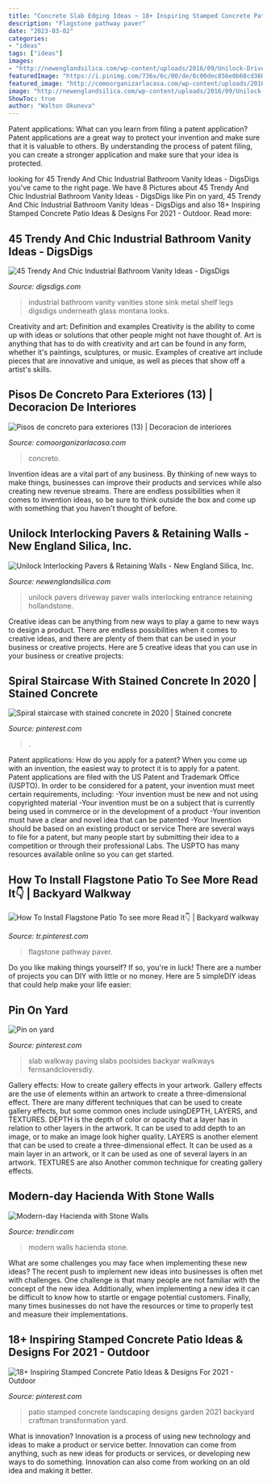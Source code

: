 ```yaml
---
title: "Concrete Slab Edging Ideas ~ 18+ Inspiring Stamped Concrete Patio Ideas &amp; Designs For 2021"
description: "Flagstone pathway paver"
date: "2023-03-02"
categories:
- "ideas"
tags: ["ideas"]
images:
- "http://newenglandsilica.com/wp-content/uploads/2016/09/Unilock-Driveway-Entrance-Hollandstone-Paver.jpg"
featuredImage: "https://i.pinimg.com/736x/6c/00/de/6c00dec856e0b68cd360c7e46460fd7f.jpg"
featured_image: "http://comoorganizarlacasa.com/wp-content/uploads/2016/04/Pisos-de-concreto-para-exteriores-13.jpg"
image: "http://newenglandsilica.com/wp-content/uploads/2016/09/Unilock-Driveway-Entrance-Hollandstone-Paver.jpg"
ShowToc: true
author: "Walton Okuneva"
---
```



Patent applications: What can you learn from filing a patent application?
Patent applications are a great way to protect your invention and make sure that it is valuable to others. By understanding the process of patent filing, you can create a stronger application and make sure that your idea is protected.

	

		
looking for 45 Trendy And Chic Industrial Bathroom Vanity Ideas - DigsDigs you've came to the right page. We have 8 Pictures about 45 Trendy And Chic Industrial Bathroom Vanity Ideas - DigsDigs like Pin on yard, 45 Trendy And Chic Industrial Bathroom Vanity Ideas - DigsDigs and also 18+ Inspiring Stamped Concrete Patio Ideas &amp; Designs For 2021 - Outdoor. Read more:
		
    
## 45 Trendy And Chic Industrial Bathroom Vanity Ideas - DigsDigs

<img loading=lazy src="https://www.digsdigs.com/photos/2017/02/industrial-bathroom-vanities-12.jpg" onerror="this.onerror=null;this.src='https://tse3.mm.bing.net/th?id=OIP.tIXxU-jUO4Cq_LXKyOTQkAHaLH&amp;pid=15.1';" alt="45 Trendy And Chic Industrial Bathroom Vanity Ideas - DigsDigs">

_Source: digsdigs.com_

>industrial bathroom vanity vanities stone sink metal shelf legs digsdigs underneath glass montana looks. 

	

Creativity and art: Definition and examples
Creativity is the ability to come up with ideas or solutions that other people might not have thought of. Art is anything that has to do with creativity and art can be found in any form, whether it's paintings, sculptures, or music. Examples of creative art include pieces that are innovative and unique, as well as pieces that show off a artist's skills.

    
## Pisos De Concreto Para Exteriores (13) | Decoracion De Interiores

<img loading=lazy src="http://comoorganizarlacasa.com/wp-content/uploads/2016/04/Pisos-de-concreto-para-exteriores-13.jpg" onerror="this.onerror=null;this.src='https://tse1.mm.bing.net/th?id=OIP.mIt8GxKiUXc6r9sgKbhJJQHaJ4&amp;pid=15.1';" alt="Pisos de concreto para exteriores (13) | Decoracion de interiores">

_Source: comoorganizarlacasa.com_

>concreto. 

	

Invention ideas are a vital part of any business. By thinking of new ways to make things, businesses can improve their products and services while also creating new revenue streams. There are endless possibilities when it comes to invention ideas, so be sure to think outside the box and come up with something that you haven't thought of before.

    
## Unilock Interlocking Pavers &amp; Retaining Walls - New England Silica, Inc.

<img loading=lazy src="http://newenglandsilica.com/wp-content/uploads/2016/09/Unilock-Driveway-Entrance-Hollandstone-Paver.jpg" onerror="this.onerror=null;this.src='https://tse2.mm.bing.net/th?id=OIP.lUBlCb-4fwXTw9oblcHoQQHaLV&amp;pid=15.1';" alt="Unilock Interlocking Pavers &amp; Retaining Walls - New England Silica, Inc.">

_Source: newenglandsilica.com_

>unilock pavers driveway paver walls interlocking entrance retaining hollandstone. 

	

Creative ideas can be anything from new ways to play a game to new ways to design a product. There are endless possibilities when it comes to creative ideas, and there are plenty of them that can be used in your business or creative projects. Here are 5 creative ideas that you can use in your business or creative projects:

    
## Spiral Staircase With Stained Concrete In 2020 | Stained Concrete

<img loading=lazy src="https://i.pinimg.com/736x/25/ff/12/25ff12ab7723f67376dd6a470c21d378.jpg" onerror="this.onerror=null;this.src='https://tse2.mm.bing.net/th?id=OIP.kndYE2mcOnl-LaCRrKq5ggHaJ3&amp;pid=15.1';" alt="Spiral staircase with stained concrete in 2020 | Stained concrete">

_Source: pinterest.com_

>. 

	

Patent applications: How do you apply for a patent?
When you come up with an invention, the easiest way to protect it is to apply for a patent. Patent applications are filed with the US Patent and Trademark Office (USPTO). In order to be considered for a patent, your invention must meet certain requirements, including: 
-Your invention must be new and not using copyrighted material
-Your invention must be on a subject that is currently being used in commerce or in the development of a product
-Your invention must have a clear and novel idea that can be patented
-Your Invention should be based on an existing product or service There are several ways to file for a patent, but many people start by submitting their idea to a competition or through their professional Labs. The USPTO has many resources available online so you can get started.

    
## How To Install Flagstone Patio To See More Read It👇 | Backyard Walkway

<img loading=lazy src="https://i.pinimg.com/736x/ab/73/d7/ab73d78fa4bca1ed62c116a89e487557.jpg" onerror="this.onerror=null;this.src='https://tse3.mm.bing.net/th?id=OIP.nwcbMgVggPfqjEOzEKMH4QHaMA&amp;pid=15.1';" alt="How To Install Flagstone Patio To see more Read it👇 | Backyard walkway">

_Source: tr.pinterest.com_

>flagstone pathway paver. 

	

Do you like making things yourself? If so, you're in luck! There are a number of projects you can DIY with little or no money. Here are 5 simpleDIY ideas that could help make your life easier: 

    
## Pin On Yard

<img loading=lazy src="https://i.pinimg.com/736x/6c/00/de/6c00dec856e0b68cd360c7e46460fd7f.jpg" onerror="this.onerror=null;this.src='https://tse3.mm.bing.net/th?id=OIP.F2HAcUziKbyqAjpmGJlBeAHaK0&amp;pid=15.1';" alt="Pin on yard">

_Source: pinterest.com_

>slab walkway paving slabs poolsides backyar walkways fernsandcloversdiy. 

	

Gallery effects: How to create gallery effects in your artwork.
Gallery effects are the use of elements within an artwork to create a three-dimensional effect. There are many different techniques that can be used to create gallery effects, but some common ones include usingDEPTH, LAYERS, and TEXTURES.
 DEPTH is the depth of color or opacity that a layer has in relation to other layers in the artwork. It can be used to add depth to an image, or to make an image look higher quality. LAYERS is another element that can be used to create a three-dimensional effect. It can be used as a main layer in an artwork, or it can be used as one of several layers in an artwork. TEXTURES are also Another common technique for creating gallery effects.

    
## Modern-day Hacienda With Stone Walls

<img loading=lazy src="https://cdn.trendir.com/wp-content/uploads/old/house-design/2014/04/22/modern-day-hacienda-with-stone-walls-9.jpg" onerror="this.onerror=null;this.src='https://tse1.mm.bing.net/th?id=OIP.j5USdJOe_vctfCSlQsLZOAHaE7&amp;pid=15.1';" alt="Modern-day Hacienda with Stone Walls">

_Source: trendir.com_

>modern walls hacienda stone. 

	

What are some challenges you may face when implementing these new ideas?
The recent push to implement new ideas into businesses is often met with challenges. One challenge is that many people are not familiar with the concept of the new idea. Additionally, when implementing a new idea it can be difficult to know how to startle or engage potential customers. Finally, many times businesses do not have the resources or time to properly test and measure their implementations.

    
## 18+ Inspiring Stamped Concrete Patio Ideas &amp; Designs For 2021 - Outdoor

<img loading=lazy src="https://i.pinimg.com/736x/ff/81/3d/ff813d9d17baa263f3b958b77aea3f71.jpg" onerror="this.onerror=null;this.src='https://tse3.mm.bing.net/th?id=OIP.jGEe4SYWBuV3Fu5tmfLveQHaJ4&amp;pid=15.1';" alt="18+ Inspiring Stamped Concrete Patio Ideas &amp; Designs For 2021 - Outdoor">

_Source: pinterest.com_

>patio stamped concrete landscaping designs garden 2021 backyard craftman transformation yard. 

	

What is innovation?
Innovation is a process of using new technology and ideas to make a product or service better. Innovation can come from anything, such as new ideas for products or services, or developing new ways to do something. Innovation can also come from working on an old idea and making it better.

